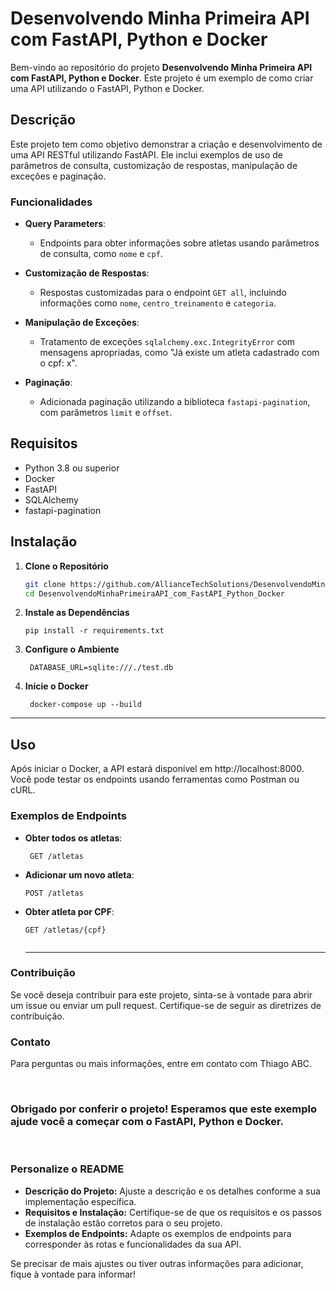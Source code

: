 # Desenvolvendo Minha Primeira API com FastAPI, Python e Docker

Bem-vindo ao repositório do projeto **Desenvolvendo Minha Primeira API com FastAPI, Python e Docker**. Este projeto é um exemplo de como criar uma API utilizando o FastAPI, Python e Docker. 

## Descrição

Este projeto tem como objetivo demonstrar a criação e desenvolvimento de uma API RESTful utilizando FastAPI. Ele inclui exemplos de uso de parâmetros de consulta, customização de respostas, manipulação de exceções e paginação. 

### Funcionalidades

- **Query Parameters**:
  - Endpoints para obter informações sobre atletas usando parâmetros de consulta, como `nome` e `cpf`.

- **Customização de Respostas**:
  - Respostas customizadas para o endpoint `GET all`, incluindo informações como `nome`, `centro_treinamento` e `categoria`.

- **Manipulação de Exceções**:
  - Tratamento de exceções `sqlalchemy.exc.IntegrityError` com mensagens apropriadas, como "Já existe um atleta cadastrado com o cpf: x".

- **Paginação**:
  - Adicionada paginação utilizando a biblioteca `fastapi-pagination`, com parâmetros `limit` e `offset`.

## Requisitos

- Python 3.8 ou superior
- Docker
- FastAPI
- SQLAlchemy
- fastapi-pagination

## Instalação

1. **Clone o Repositório**

   ```bash
   git clone https://github.com/AllianceTechSolutions/DesenvolvendoMinhaPrimeiraAPI_com_FastAPI_Python_Docker.git
   cd DesenvolvendoMinhaPrimeiraAPI_com_FastAPI_Python_Docker

2. **Instale as Dependências**

   ```Instale as dependências Python listadas no requirements.txt:
   pip install -r requirements.txt

3. **Configure o Ambiente**

   ```Crie um arquivo .env para variáveis de ambiente necessárias. Exemplo:
    DATABASE_URL=sqlite:///./test.db

4. **Inicie o Docker**

   ```Construa e inicie o container Docker:
    docker-compose up --build

  <hr>

## Uso

Após iniciar o Docker, a API estará disponível em http://localhost:8000. Você pode testar os endpoints usando ferramentas como Postman ou cURL.


### Exemplos de Endpoints

- **Obter todos os atletas**:

  ```
   GET /atletas
  
  ```
- **Adicionar um novo atleta**:
  
  ```
  POST /atletas
  
  ```

- **Obter atleta por CPF**:
  
  ```
  GET /atletas/{cpf}
   
  ```

  <hr>


### Contribuição

Se você deseja contribuir para este projeto, sinta-se à vontade para abrir um issue ou enviar um pull request. Certifique-se de seguir as diretrizes de contribuição.


### Contato

Para perguntas ou mais informações, entre em contato com Thiago ABC.

<br>

### Obrigado por conferir o projeto! Esperamos que este exemplo ajude você a começar com o FastAPI, Python e Docker.

<br>

### Personalize o README

- **Descrição do Projeto:** Ajuste a descrição e os detalhes conforme a sua implementação específica.
- **Requisitos e Instalação:** Certifique-se de que os requisitos e os passos de instalação estão corretos para o seu projeto.
- **Exemplos de Endpoints:** Adapte os exemplos de endpoints para corresponder às rotas e funcionalidades da sua API.

Se precisar de mais ajustes ou tiver outras informações para adicionar, fique à vontade para informar!




